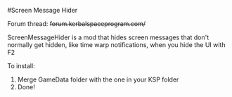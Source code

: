 #Screen Message Hider

Forum thread: ~~forum.kerbalspaceprogram.com/~~

ScreenMessageHider is a mod that hides screen messages that don't normally get hidden, like time warp notifications, when you hide the UI with F2

To install:

1. Merge GameData folder with the one in your KSP folder
2. Done!
